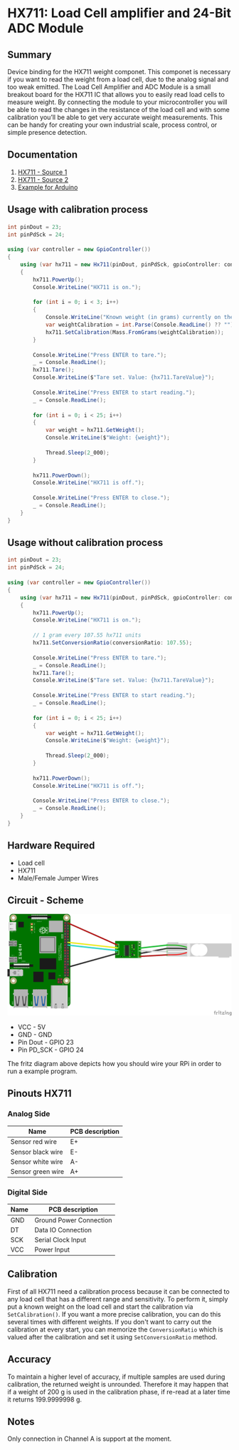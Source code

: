 ﻿# HX711: Load Cell amplifier and 24-Bit ADC Module

## Summary

Device binding for the HX711 weight componet. This componet is necessary if you want to read the weight from a load cell, due to the analog signal and too weak emitted.
The Load Cell Amplifier and ADC Module is a small breakout board for the HX711 IC that allows you to easily read load cells to measure weight.
By connecting the module to your microcontroller you will be able to read the changes in the resistance of the load cell and with some calibration you’ll be able to get very accurate weight measurements.
This can be handy for creating your own industrial scale, process control, or simple presence detection.

## Documentation

1. [HX711 - Source 1](https://homotix_it.e-mind.it/upld/repository/File/hx711.pdf)
2. [HX711 - Source 2](https://html.alldatasheet.com/html-pdf/1132222/AVIA/HX711/457/1/HX711.html)
3. [Example for Arduino](https://www.moreware.org/wp/blog/2020/06/09/arduino-come-funziona-la-board-per-celle-di-carico-hx711/)

## Usage with calibration process

```csharp
int pinDout = 23;
int pinPdSck = 24;

using (var controller = new GpioController())
{
    using (var hx711 = new Hx711(pinDout, pinPdSck, gpioController: controller, shouldDispose: false))
    {
        hx711.PowerUp();
        Console.WriteLine("HX711 is on.");

        for (int i = 0; i < 3; i++)
        {
            Console.WriteLine("Known weight (in grams) currently on the scale:");
            var weightCalibration = int.Parse(Console.ReadLine() ?? "");
            hx711.SetCalibration(Mass.FromGrams(weightCalibration));
        }

        Console.WriteLine("Press ENTER to tare.");
        _ = Console.ReadLine();
        hx711.Tare();
        Console.WriteLine($"Tare set. Value: {hx711.TareValue}");

        Console.WriteLine("Press ENTER to start reading.");
        _ = Console.ReadLine();

        for (int i = 0; i < 25; i++)
        {
            var weight = hx711.GetWeight();
            Console.WriteLine($"Weight: {weight}");

            Thread.Sleep(2_000);
        }

        hx711.PowerDown();
        Console.WriteLine("HX711 is off.");

        Console.WriteLine("Press ENTER to close.");
        _ = Console.ReadLine();
    }
}
```

## Usage without calibration process

```csharp
int pinDout = 23;
int pinPdSck = 24;

using (var controller = new GpioController())
{
    using (var hx711 = new Hx711(pinDout, pinPdSck, gpioController: controller, shouldDispose: false))
    {
        hx711.PowerUp();
        Console.WriteLine("HX711 is on.");

        // 1 gram every 107.55 hx711 units
        hx711.SetConversionRatio(conversionRatio: 107.55);

        Console.WriteLine("Press ENTER to tare.");
        _ = Console.ReadLine();
        hx711.Tare();
        Console.WriteLine($"Tare set. Value: {hx711.TareValue}");

        Console.WriteLine("Press ENTER to start reading.");
        _ = Console.ReadLine();

        for (int i = 0; i < 25; i++)
        {
            var weight = hx711.GetWeight();
            Console.WriteLine($"Weight: {weight}");

            Thread.Sleep(2_000);
        }

        hx711.PowerDown();
        Console.WriteLine("HX711 is off.");

        Console.WriteLine("Press ENTER to close.");
        _ = Console.ReadLine();
    }
}
```

## Hardware Required

* Load cell
* HX711
* Male/Female Jumper Wires

## Circuit - Scheme

![Fritz diagram](raspberry_hx711_load_cell.png)

* VCC - 5V
* GND - GND
* Pin Dout - GPIO 23
* Pin PD_SCK - GPIO 24

The fritz diagram above depicts how you should wire your RPi in order to run a example program.

## Pinouts HX711

### Analog Side

| Name              | PCB description |
| ----------------- | --------------- |
| Sensor red wire   | E+              |
| Sensor black wire | E-              |
| Sensor white wire | A-              |
| Sensor green wire | A+              |

### Digital Side

| Name              | PCB description         |
| ----------------- | ----------------------- |
| GND               | Ground Power Connection |
| DT                | Data IO Connection      |
| SCK               | Serial Clock Input      |
| VCC               | Power Input             |

## Calibration

First of all HX711 need a calibration process because it can be connected to any load cell that has a different range and sensitivity.
To perform it, simply put a known weight on the load cell and start the calibration via `SetCalibration()`.
If you want a more precise calibration, you can do this several times with different weights.
If you don't want to carry out the calibration at every start, you can memorize the `ConversionRatio` which is valued after the calibration and set it using `SetConversionRatio` method.

## Accuracy

To maintain a higher level of accuracy, if multiple samples are used during calibration, the returned weight is unrounded.
Therefore it may happen that if a weight of 200 g is used in the calibration phase, if re-read at a later time it returns 199.9999998 g.

## Notes

Only connection in Channel A is support at the moment.
